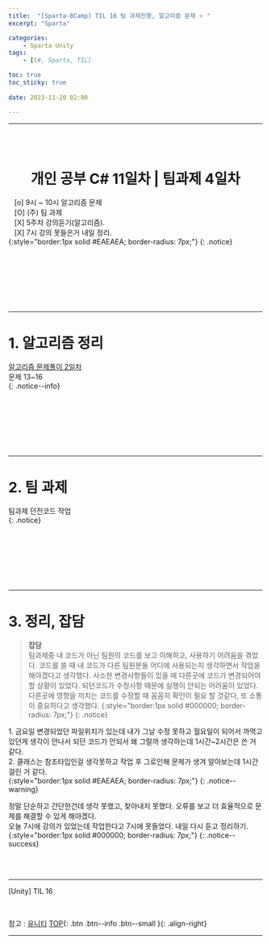 ```yaml
---
title:  "[Sparta-BCamp] TIL 16 팀 과제진행, 알고리즘 문제 ⭐ "
excerpt: "Sparta"

categories:
    - Sparta Unity
tags:
    - [C#, Sparta, TIL]

toc: true
toc_sticky: true
 
date: 2023-11-20 02:00

---
```

- - -

<BR><BR>

<center><H1> 개인 공부 C# 11일차 | 팀과제 4일차   </H1></center>

&nbsp;&nbsp; [o] 9시 ~ 10시 알고리즘 문제  
&nbsp;&nbsp; [O] (주) 팀 과제   
&nbsp;&nbsp; [X] 5주차 강의듣기(알고리즘).   
&nbsp;&nbsp; [X] 7시 강의 못들은거 내일 정리.   
{:style="border:1px solid #EAEAEA; border-radius: 7px;"}
{: .notice}  


<br><br><br><br><br><br>
- - - 

# 1. 알고리즘 정리

[알고리즘 문제풀이 2일차](https://levell1.github.io/algorithm/Algorithm3/)  
문제 13~16  
{: .notice--info}

<br><br><br><br><br><br>
- - - 

# 2. 팀 과제 
팀과제 던전코드 작업  
{: .notice}

<br><br><br><br><br><br>
- - - 

# 3. 정리, 잡담

> **잡담**  
팀과제중 내 코드가 아닌 팀원의 코드를 보고 이해하고, 사용하기 어려움을 겪었다.
코드를 쓸 때 내 코드가 다른 팀원분들 어디에 사용되는지 생각하면서 작업을 해야겠다고 생각했다.
사소한 변경사항들이 있을 때 다른곳에 코드가 변경되어야 할 상황이 있었다. 되던코드가 수정사항 때문에 실행이 안되는 어려움이 있었다.  다른곳에 영향을 끼치는 코드를 수정할 때 꼼꼼히 확인이 필요 할 것같다, 또 소통이 중요하다고 생각했다.
{:style="border:1px solid #000000; border-radius: 7px;"}
{: .notice}  

1.&nbsp;금요일 변경되었던 파일위치가 있는데 내가 그날 수정 못하고 월요일이 되어서 까먹고 있던게 생각이 안나서 되던 코드가 안되서 왜 그럴까 생각하는데 1시간~2시간은 쓴 거 같다.  
2.&nbsp;클래스는 참조타입인걸 생각못하고 작업 후 그로인해 문제가 생겨 알아보는데 1시간 걸린 거 같다.  
{:style="border:1px solid #EAEAEA; border-radius: 7px;"}
{: .notice--warning}  

정말 단순하고 간단한건데 생각 못했고, 찾아내지 못했다. 오류를 보고 더 효율적으로 문제를 해결할 수 있게 해야겠다.  
오늘 7시에 강의가 있었는데 작업한다고 7시에 못들었다. 내일 다시 듣고 정리하기.  
{:style="border:1px solid #000000; border-radius: 7px;"}
{: .notice--success}  

<br><br>
- - - 

[Unity] TIL 16

<br>

참고 : [유니티](https://docs.unity3d.com/kr/)
[TOP](#){: .btn .btn--info .btn--small }{: .align-right}
<br>
- - -
